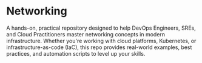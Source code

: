 # Networking
A hands-on, practical repository designed to help DevOps Engineers, SREs, and Cloud Practitioners master networking concepts in modern infrastructure. Whether you're working with cloud platforms, Kubernetes, or infrastructure-as-code (IaC), this repo provides real-world examples, best practices, and automation scripts to level up your skills.
